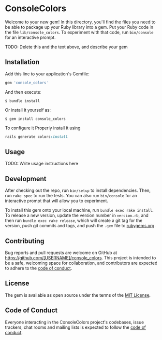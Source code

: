 # ConsoleColors

Welcome to your new gem! In this directory, you'll find the files you need to be able to package up your Ruby library into a gem. Put your Ruby code in the file `lib/console_colors`. To experiment with that code, run `bin/console` for an interactive prompt.

TODO: Delete this and the text above, and describe your gem

## Installation

Add this line to your application's Gemfile:

```ruby
gem 'console_colors'
```

And then execute:

    $ bundle install

Or install it yourself as:

    $ gem install console_colors

To configure it Properly install it using

```ruby
rails generate colors:install
```

## Usage

TODO: Write usage instructions here

## Development

After checking out the repo, run `bin/setup` to install dependencies. Then, run `rake spec` to run the tests. You can also run `bin/console` for an interactive prompt that will allow you to experiment.

To install this gem onto your local machine, run `bundle exec rake install`. To release a new version, update the version number in `version.rb`, and then run `bundle exec rake release`, which will create a git tag for the version, push git commits and tags, and push the `.gem` file to [rubygems.org](https://rubygems.org).

## Contributing

Bug reports and pull requests are welcome on GitHub at https://github.com/[USERNAME]/console_colors. This project is intended to be a safe, welcoming space for collaboration, and contributors are expected to adhere to the [code of conduct](https://github.com/[USERNAME]/console_colors/blob/master/CODE_OF_CONDUCT.md).

## License

The gem is available as open source under the terms of the [MIT License](https://opensource.org/licenses/MIT).

## Code of Conduct

Everyone interacting in the ConsoleColors project's codebases, issue trackers, chat rooms and mailing lists is expected to follow the [code of conduct](https://github.com/[USERNAME]/console_colors/blob/master/CODE_OF_CONDUCT.md).

